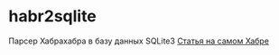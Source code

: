 # habr2sqlite
 Парсер Хабрахабра в базу данных SQLite3
 [Статья на самом Хабре](https://m.habr.com/ru/post/490820/)